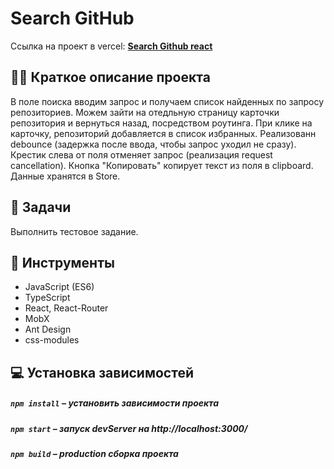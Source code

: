 # Search GitHub
Ссылка на проект в vercel: **[Search Github react](https://searchgithub-rouge.vercel.app/)**

## ✍🏻 Краткое описание проекта

В поле поиска вводим запрос и получаем список найденных по запросу репозиториев. Можем зайти на отедльную страницу карточки репозитория и вернуться назад, посредством роутинга. При клике на карточку, репозиторий добавляется в список избранных. Реализованн debounce (задержка после ввода, чтобы запрос уходил не сразу). Крестик слева от поля отменяет запрос (реализация request cancellation). Кнопка "Копировать" копирует текст из поля в clipboard. Данные хранятся в Store.

## 📖 Задачи

Выполнить тестовое задание.

## 🧰 Инструменты

- JavaScript (ES6)
- TypeScript
- React, React-Router
- MobX
- Ant Design 
- css-modules

## 💻 Установка зависимостей

##### `npm install` – установить зависимости проекта

##### `npm start` – запуск devServer на http://localhost:3000/

##### `npm build` – production сборка проекта

